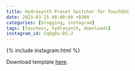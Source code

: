 ```yaml
---
title: Hydrasynth Preset Switcher for TouchOSC
date: 2023-03-25 08:00:00 +0300
categories: [blogging, instagram]
tags: [touchosc, hydrasynth, downloads]
instagram_id: CqOg8u-DS-J
---
```


{% include instagram.html %}

Download template <a href="https://www.mediafire.com/file/9w9jjxlh24xwq5o/HydraPresetSwitcher.tosc/file">here</a>.
